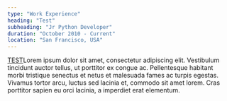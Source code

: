 ```yaml
---
type: "Work Experience"
heading: "Test"
subheading: "Jr Python Developer"
duration: "October 2010 - Current"
location: "San Francisco, USA"
---
```


<a href="https://test.com/" target="_blank">TEST</a>Lorem ipsum dolor sit amet, consectetur adipiscing elit. Vestibulum tincidunt auctor tellus, ut porttitor ex congue ac. Pellentesque habitant morbi tristique senectus et netus et malesuada fames ac turpis egestas. Vivamus tortor arcu, luctus sed lacinia et, commodo sit amet lorem. Cras porttitor sapien eu orci lacinia, a imperdiet erat elementum.
